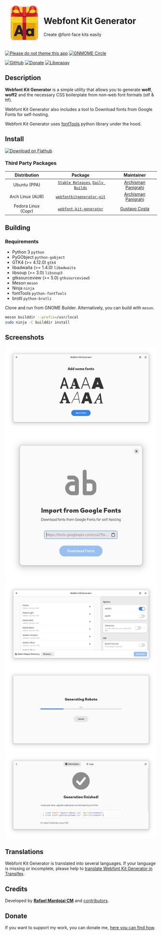 <img src="brand/icon.svg" alt="Webfont Kit Generator" width="128" height="128" align="left"/> 

# Webfont Kit Generator

Create @font-face kits easily

<br/>

[![Please do not theme this app](https://stopthemingmy.app/badge.svg)](https://stopthemingmy.app) 
[![GNMOME Circle](https://gitlab.gnome.org/Teams/Circle/-/raw/master/assets/button/badge.svg)](https://circle.gnome.org/)

[![GitHub](https://img.shields.io/github/license/rafaelmardojai/WebfontKitGenerator.svg)](https://github.com/rafaelmardojai/WebfontKitGenerator/blob/master/COPYING)
[![Donate](https://img.shields.io/badge/PayPal-Donate-gray.svg?style=flat&logo=paypal&colorA=0071bb&logoColor=fff)](https://paypal.me/RafaelMardojaiCM)
[![Liberapay](https://img.shields.io/liberapay/receives/rafaelmardojai.svg?logo=liberapay)](https://liberapay.com/rafaelmardojai/donate)


## Description
**Webfont Kit Generator** is a simple utility that allows you to generate **woff**, **woff2** and the necessary CSS boilerplate from non-web font formats (otf & ttf).

Webfont Kit Generator also includes a tool to Download fonts from Google Fonts for self-hosting.

Webfont Kit Generator uses [fontTools](https://github.com/fonttools/fonttools) python library under the hood.

## Install
<a href="https://flathub.org/apps/details/com.rafaelmardojai.WebfontKitGenerator"><img width="200" alt="Download on Flathub" src="https://flathub.org/assets/badges/flathub-badge-en.png"/></a>

### Third Party Packages

| Distribution | Package | Maintainer |
|:-:|:-:|:-:|
| Ubuntu (PPA) | [`Stable Releases`](https://launchpad.net/~apandada1/+archive/ubuntu/webfontkitgenerator), [`Daily Builds`](https://launchpad.net/~apandada1/+archive/ubuntu/webfontkitgenerator-daily) | [Archisman Panigrahi](https://github.com/apandada1) |
| Arch Linux (AUR) | [`webfontkitgenerator-git`](https://aur.archlinux.org/packages/webfontkitgenerator-git/) | [Archisman Panigrahi](https://github.com/apandada1) |
| Fedora Linux (Copr) | [`webfont-kit-generator`](https://copr.fedorainfracloud.org/coprs/xfgusta/webfont-kit-generator/) | [Gustavo Costa](https://github.com/xfgusta)|

## Building

### Requirements

- Python 3 `python`
- PyGObject `python-gobject`
- GTK4 (>= 4.12.0) `gtk4`
- libadwaita (>= 1.4.0) `libadwaita`
- libsoup (>= 3.0) `libsoup3`
- gtksourceview (>= 5.0) `gtksourceview5`
- Meson `meson`
- Ninja `ninja`
- fontTools `python-fontTools`
- brotli `python-brotli`

Clone and run from GNOME Builder.
Alternatively, you can build with `meson`.
```bash
meson builddir --prefix=/usr/local
sudo ninja -C builddir install
```

## Screenshots

<p align="center">
  <img src="brand/screenshots/1.png"/>
  <img src="brand/screenshots/2.png"/>
  <img src="brand/screenshots/3.png"/>
  <img src="brand/screenshots/4.png"/>
  <img src="brand/screenshots/5.png"/>
</p>

## Translations
Webfont Kit Generator is translated into several languages. If your language is missing or incomplete, please help to [translate Webfont Kit Generator in Transifex](https://www.transifex.com/rafaelmardojai/webfont-kit-generator/).

## Credits
Developed by **[Rafael Mardojai CM](https://github.com/rafaelmardojai)** and [contributors](https://github.com/rafaelmardojai/WebfontKitGenerator/graphs/contributors).

## Donate
If you want to support my work, you can donate me, [here you can find how](https://rafaelmardojai.com/donate/).
